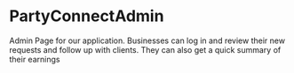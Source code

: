 # PartyConnectAdmin
Admin Page for our application. Businesses can log in and review their new requests and follow up with clients. They can also get a quick summary of their earnings
